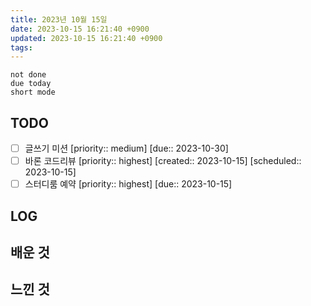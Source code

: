 ```yaml
---
title: 2023년 10월 15일
date: 2023-10-15 16:21:40 +0900
updated: 2023-10-15 16:21:40 +0900
tags: 
---
```


```tasks
not done 
due today
short mode
```

## TODO
- [ ] 글쓰기 미션  [priority:: medium]  [due:: 2023-10-30]
- [ ] 바론 코드리뷰  [priority:: highest]  [created:: 2023-10-15]  [scheduled:: 2023-10-15]
- [ ] 스터디룸 예약  [priority:: highest]  [due:: 2023-10-15]
## LOG

## 배운 것

## 느낀 것